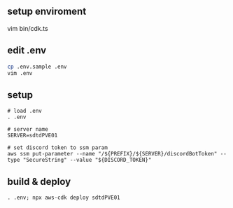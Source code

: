 ## setup enviroment

vim bin/cdk.ts

## edit .env

```bash
cp .env.sample .env
vim .env
```


## setup
```
# load .env
. .env

# server name
SERVER=sdtdPVE01

# set discord token to ssm param
aws ssm put-parameter --name "/${PREFIX}/${SERVER}/discordBotToken" --type "SecureString" --value "${DISCORD_TOKEN}"
```

## build & deploy

```
. .env; npx aws-cdk deploy sdtdPVE01
```
